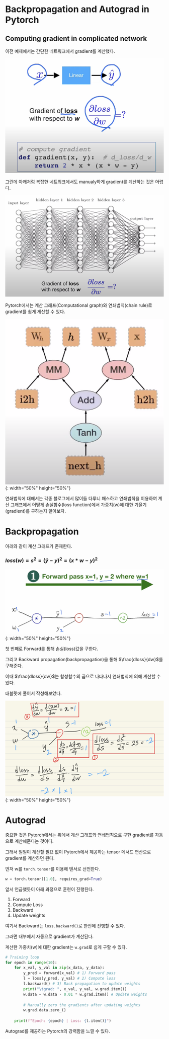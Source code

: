 # Backpropagation and Autograd in Pytorch

## Computing gradient in complicated network

이전 예제에서는 간단한 네트워크에서 gradient를 계산했다.

![alt text](/assets/images/image.png)

그런데 아래처럼 복잡한 네트워크에서도 manualy하게 gradient를 계산하는 것은 어렵다.

![alt text](/assets/images/image-1.png)

Pytorch에서는 계산 그래프(Computational graph)와 연쇄법칙(chain rule)로 gradient를 쉽게 계산할 수 있다.

![alt text](/assets/images/image-2.png){: width="50%" height="50%"}

연쇄법칙에 대해서는 각종 블로그에서 많이들 다루니 패스하고 연쇄법칙을 이용하여 계산 그래프에서 어떻게 손실함수(loss function)에서 가중치(w)에 대한 기울기(gradient)를 구하는지 알아보자.

# Backpropagation

아래와 같이 계산 그래프가 존재한다.

### $loss(w) = s^2 = (\hat{y} - y)^2 = (x*w - y)^2$

![alt text](/assets/images/image-3.png){: width="50%" height="50%"}

첫 번째로 Forward를 통해 손실(loss)값을 구한다.

그리고 Backward propagation(backpropagation)을 통해 $\frac{dloss}{dw}$를 구해준다.

이때 $\frac{dloss}{dw}$는 합성함수의 곱으로 나타나서 연쇄법칙에 의해 계산할 수 있다.

태블릿에 풀어서 작성해보았다.

![alt text](/assets/images/IMG_67666C72F454-1.jpeg){: width="50%" height="50%"}

# Autograd

중요한 것은 Pytorch에서는 위에서 계산 그래프와 연쇄법칙으로 구한 gradient를 자동으로 계산해준다는 것이다.

그래서 일일이 계산할 필요 없이 Pytorch에서 제공하는 tensor 메서드 연산으로 gradient를 계산하면 된다.

먼저 w를 `torch.tensor`를 이용해 텐서로 선언한다.

```python
w = torch.tensor([1.0], requires_grad=True)
```

앞서 언급했듯이 아래 과정으로 훈련이 진행된다.

1. Forward
2. Compute Loss
3. Backward
4. Update weights

여기서 Backward는 `loss.backward()`로 한번에 진행할 수 있다.

그러면 내부에서 자동으로 gradient가 계산된다.

계산한 가중치(w)에 대한 gradient는 `w.grad`로 쉽게 구할 수 있다.

```python
# Training loop
for epoch in range(10):
    for x_val, y_val in zip(x_data, y_data):
        y_pred = forward(x_val) # 1) Forward pass
        l = loss(y_pred, y_val) # 2) Compute loss
        l.backward() # 3) Back propagation to update weights
        print("\tgrad: ", x_val, y_val, w.grad.item())
        w.data = w.data - 0.01 * w.grad.item() # Update weights

        # Manually zero the gradients after updating weights
        w.grad.data.zero_()

    print(f"Epoch: {epoch} | Loss: {l.item()}")
```

Autograd를 제공하는 Pytorch의 강력함을 느낄 수 있다.
